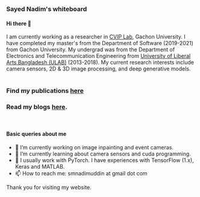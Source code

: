 ### Sayed Nadim's whiteboard

#### Hi there 👋

I am currently working as a researcher in [CVIP Lab](https://sites.google.com/site/gachoncvip/home), Gachon University. I have completed my master's from the Department of Software (2019-2021) from Gachon University. My undergrad was from the Department of Electronics and Telecommunication Engineering from [University of Liberal Arts Bangladesh (ULAB)](https://ulab.edu.bd/) (2013-2018).
My current research interests include camera sensors, 2D & 3D image processing, and deep generative models. 
<br><br>
### Find my publications [here](/publications/pub_list.md)
### Read my blogs [here](/blogs/blog_lists.md).

<br>

#### Basic queries about me 

- 🔭 I’m currently working on image inpainting and event cameras.
- 🌱 I’m currently learning about camera sensors and cuda programming.
- 💬 I usually work with PyTorch. I have experiences with TensorFlow (1.x), Keras and MATLAB. 
- 📫 How to reach me: smnadimuddin at gmail dot com
<!-- - ⚡ Fun fact: I have recently stopped smoking.  -->


Thank you for visiting my website. 

